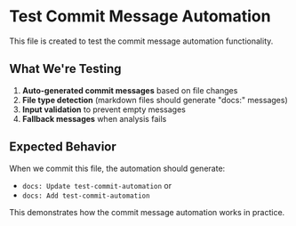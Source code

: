 # Test Commit Message Automation

This file is created to test the commit message automation functionality.

## What We're Testing

1. **Auto-generated commit messages** based on file changes
2. **File type detection** (markdown files should generate "docs:" messages)
3. **Input validation** to prevent empty messages
4. **Fallback messages** when analysis fails

## Expected Behavior

When we commit this file, the automation should generate:
- `docs: Update test-commit-automation` or
- `docs: Add test-commit-automation`

This demonstrates how the commit message automation works in practice. 